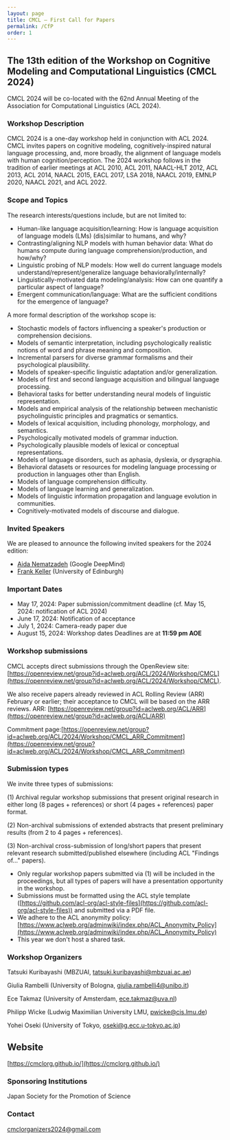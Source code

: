 ```yaml
---
layout: page
title: CMCL – First Call for Papers
permalink: /CfP
order: 1
---
```


## The 13th edition of the Workshop on Cognitive Modeling and Computational Linguistics (CMCL 2024)

CMCL 2024 will be co-located with the 62nd Annual Meeting of the Association for Computational Linguistics (ACL 2024).


<!--
## Call of Paper

Co-located with ACL 2024 in Bankok, Thailand.


<iframe src="https://www.google.com/maps/embed?pb=!1m18!1m12!1m3!1d992233.6942053817!2d99.97363989628013!3d13.723724826940103!2m3!1f0!2f0!3f0!3m2!1i1024!2i768!4f13.1!3m3!1m2!1s0x311d6032280d61f3%3A0x10100b25de24820!2sBangkok%2C%20Thailandia!5e0!3m2!1sit!2sit!4v1703056488349!5m2!1sit!2sit" width="600" height="450" style="border:0;" allowfullscreen="" loading="lazy" referrerpolicy="no-referrer-when-downgrade"></iframe>

For info:
- [https://cmclorg.github.io](https://cmclorg.github.io)
- [cmclorganizers2024@gmail.com](mailto:cmclorganizers2024@gmail.com)
-->

### Workshop Description
CMCL 2024 is a one-day workshop held in conjunction with ACL 2024. CMCL invites papers on cognitive modeling, cognitively-inspired natural language processing, and, more broadly, the alignment of language models with human cognition/perception. The 2024 workshop follows in the tradition of earlier meetings at ACL 2010, ACL 2011, NAACL-HLT 2012, ACL 2013, ACL 2014, NAACL 2015, EACL 2017, LSA 2018, NAACL 2019, EMNLP 2020, NAACL 2021, and ACL 2022.

### Scope and Topics
The research interests/questions include, but are not limited to:
- Human-like language acquisition/learning: How is language acquisition of language models (LMs) (dis)similar to humans, and why?
- Contrasting/aligning NLP models with human behavior data: What do humans compute during language comprehension/production, and how/why?
- Linguistic probing of NLP models: How well do current language models understand/represent/generalize language behaviorally/internally?
- Linguistically-motivated data modeling/analysis: How can one quantify a particular aspect of language?
- Emergent communication/language: What are the sufficient conditions for the emergence of language?

A more formal description of the workshop scope is:
- Stochastic models of factors influencing a speaker's production or comprehension decisions.
- Models of semantic interpretation, including psychologically realistic notions of word and phrase meaning and composition.
- Incremental parsers for diverse grammar formalisms and their psychological plausibility.
- Models of speaker-specific linguistic adaptation and/or generalization.
- Models of first and second language acquisition and bilingual language processing.
- Behavioral tasks for better understanding neural models of linguistic representation.
- Models and empirical analysis of the relationship between mechanistic psycholinguistic principles and pragmatics or semantics.
- Models of lexical acquisition, including phonology, morphology, and semantics.
- Psychologically motivated models of grammar induction.
- Psychologically plausible models of lexical or conceptual representations.
- Models of language disorders, such as aphasia, dyslexia, or dysgraphia.
- Behavioral datasets or resources for modeling language processing or production in languages other than English.
- Models of language comprehension difficulty.
- Models of language learning and generalization.
- Models of linguistic information propagation and language evolution in communities.
- Cognitively-motivated models of discourse and dialogue.

### Invited Speakers
We are pleased to announce the following invited speakers for the 2024 edition:

- [Aida Nematzadeh](http://www.aidanematzadeh.me/) (Google DeepMind)
- [Frank Keller](https://homepages.inf.ed.ac.uk/keller/) (University of Edinburgh) 


### Important Dates
- May 17, 2024: Paper submission/commitment deadline (cf. May 15, 2024: notification of ACL 2024)
- June 17, 2024: Notification of acceptance
- July 1, 2024: Camera-ready paper due
- August 15, 2024: Workshop dates
Deadlines are at **11:59 pm AOE**

### Workshop submissions
CMCL accepts direct submissions through the OpenReview site: [https://openreview.net/group?id=aclweb.org/ACL/2024/Workshop/CMCL](https://openreview.net/group?id=aclweb.org/ACL/2024/Workshop/CMCL).

We also receive papers already reviewed in ACL Rolling Review (ARR) February or earlier; their acceptance to CMCL will be based on the ARR reviews.
ARR: [https://openreview.net/group?id=aclweb.org/ACL/ARR](https://openreview.net/group?id=aclweb.org/ACL/ARR)

Commitment page:[https://openreview.net/group?id=aclweb.org/ACL/2024/Workshop/CMCL_ARR_Commitment](https://openreview.net/group?id=aclweb.org/ACL/2024/Workshop/CMCL_ARR_Commitment)

### Submission types
We invite three types of submissions: 

(1) Archival regular workshop submissions that present original research in either long (8 pages + references) or short (4 pages + references) paper format. 

(2) Non-archival submissions of extended abstracts that present preliminary results (from 2 to 4 pages + references). 

(3) Non-archival cross-submission of long/short papers that present relevant research submitted/published elsewhere (including ACL "Findings of..." papers).


- Only regular workshop papers submitted via (1) will be included in the proceedings, but all types of papers will have a presentation opportunity in the workshop.
- Submissions must be formatted using the ACL style template ([https://github.com/acl-org/acl-style-files](https://github.com/acl-org/acl-style-files)) and submitted via a PDF file.
- We adhere to the ACL anonymity policy: [https://www.aclweb.org/adminwiki/index.php/ACL_Anonymity_Policy](https://www.aclweb.org/adminwiki/index.php/ACL_Anonymity_Policy)
- This year we don't host a shared task.

### Workshop Organizers
Tatsuki Kuribayashi (MBZUAI, [tatsuki.kuribayashi@mbzuai.ac.ae](mailto:tatsuki.kuribayashi@mbzuai.ac.ae))

Giulia Rambelli (University of Bologna, [giulia.rambelli4@unibo.it](mailto:giulia.rambelli4@unibo.it))

Ece Takmaz (University of Amsterdam, [ece.takmaz@uva.nl](mailto:ece.takmaz@uva.nl))

Philipp Wicke (Ludwig Maximilian University LMU, [pwicke@cis.lmu.de](mailto:pwicke@cis.lmu.de))

Yohei Oseki (University of Tokyo, [oseki@g.ecc.u-tokyo.ac.jp](mailto:oseki@g.ecc.u-tokyo.ac.jp))

## Website
[https://cmclorg.github.io/](https://cmclorg.github.io/)

### Sponsoring Institutions
Japan Society for the Promotion of Science

### Contact
[cmclorganizers2024@gmail.com](mailto:cmclorganizers2024@gmail.com)


<!-- ## Workshop Submissions

We accept three categories of papers: regular workshop papers, extended abstracts and cross-submissions. Only regular workshop papers will be included in the proceedings as archival publications. All submissions should be in PDF format: https://openreview.net/group?id=aclweb.org/ACL/2022/Workshop/CMCL.
To facilitate double-blind reviewing, submitted manuscripts should not include any identifying information about the authors. Submissions with associated preprints (e.g. arXiv) will be considered. Submissions must be formatted using ACL 2022 templates, available at: https://aclrollingreview.org/cfp.
We accept papers that have been committed to ACL 2022: they will have to be submitted through the workshop website by Mar 18, 2022. Notice that the authors will be asked to describe how they addressed the ACL reviewers' comments.

**REGULAR WORKSHOP PAPERS** can be either full (8 pages of content + references) or short papers (4 pages + references) reporting original and unpublished research that combines cognitive modeling and computational linguistics. *If a workshop paper has been submitted elsewhere, the authors have to declare it at submission time. Papers to be presented at CMCL 2022 must be withdrawn from other venues.*

**EXTENDED ABSTRACTS** (from 2 to 4 pages + references) describe preliminary work or results that have not been published before. Accepted abstracts will be presented at the workshop, but will *not* be included in the workshop proceedings.

We will also accept **CROSS-SUBMISSIONS** (from 2 to 4 pages + references) for papers on related topics that have already appeared in a non-NLP venue (e.g. CogSci). These papers will be presented at the workshop, but will *not* be included in the proceedings. Interested authors are asked to add a note on the original venue in the submission.


### SHARED TASK ON EYE-TRACKING DATA PREDICTION

This year, we have prepared a shared task on multilingual eye-tracking data prediction. Full details have been included at the shared task website [here: https://competitions.codalab.org/competitions/36415](https://competitions.codalab.org/competitions/36415).

For more info on the shared task: [cmclsharedtask@gmail.com](mailto:cmclsharedtask@gmail.com)


## Important Dates

- Submission deadline: ~~February 28, 2022~~ March 7, 2022 (including shared-task papers)
- Deadline for Submission of ACL-committed papers: March 18, 2022
- Notification of acceptance: March 26, 2022
- Camera-ready version due: April 10, 2022
- Workshop date: May 26, 2022 (TBD)

All deadlines are 11:59 PM (UTC-12:00) (i.e., anywhere on earth)


## Workshop Organizers

* Emmanuele Chersoni, The Hong Kong Polytechnic University
* Nora Hollenstein, University of Copenhagen
* Cassandra Jacobs, University at Buffalo
* Yohei Oseki, University of Tokyo
* Laurent Prévot, Aix-Marseille University
* Enrico Santus, Bayer


## Programme Committee

Laura Aina (Pompeu Fabre University of Barcelona), Raquel Garrido Alhama (Tilburg University), Afra Alishahi (Tilburg University), Philippe Blache (Aix-Marseille University), Christos Christodoulopoulos (Amazon), Aniello De Santo (University of Utah), Vesna Djokic (University of Amsterdam), Micha Elsner (Ohio State University), Raquel Fernandez (University of Amsterdam), Abdellah Fourtassi (Aix-Marseille University), Michael Frank (Stanford University), Robert Frank (Yale University), Stella Frank (University of Trento), Diego Frassinelli (University of Konstanz), John Hale (University of Georgia), Yu-Yin Hsu (The Hong Kong Polytechnic University), Tim Hunter (UCLA), Samar Husain (IIT Delhi), Anna Ivanova (MIT), Jordan Kodner (Stony Brook University), Gianluca Lebani (University Ca’ Foscari Venezia), Fred Mailhot (Dialpad), Karl Neergaard (University of Macau), Ludovica Pannitto (University of Trento), Stephen Politzer-Ahles (The Hong Kong Polytechnic University), Vito Pirrelli (ILC-CNR Pisa), Giulia Rambelli (University of Pisa), Roi Reichart (Technion – Israel Institute of Technology), Rachel A Ryskin (University of California Merced), Lavinia Salicchi (The Hong Kong Polytechnic University), William Schuler (Ohio State University), Marco Silvio Giuseppe Senaldi (McGill University), Cory Shain (MIT), Friederike Seyfried (The Hong Kong Polytechnic University), Ece Takmaz (University of Amsterdam), Lonneke Van Der Plas (Idiap Research Institute), Yao Yao (The Hong Kong Polytechnic University), Frances Yung (Saarland University).

## Sponsoring Institutions

Japan Society for the Promotion of Science

Laboratoire Parole et Langage, CNRS, France


## Contact Email

[cmclorganizers2022@gmail.com](mailto:cmclorganizers2022@gmail.com)

-->